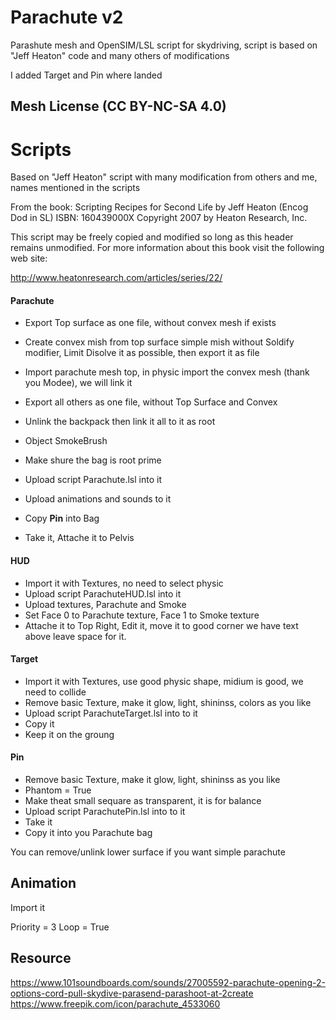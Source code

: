 # Parachute v2

Parashute mesh and OpenSIM/LSL script for skydriving, script is based on "Jeff Heaton" code and many others of modifications

I added Target and Pin where landed

## Mesh License (CC BY-NC-SA 4.0)

# Scripts

Based on "Jeff Heaton" script with many modification from others and me, names mentioned in the scripts

From the book:
Scripting Recipes for Second Life
by Jeff Heaton (Encog Dod in SL)
ISBN: 160439000X
Copyright 2007 by Heaton Research, Inc.

This script may be freely copied and modified so long as this header remains unmodified.
For more information about this book visit the following web site:

http://www.heatonresearch.com/articles/series/22/

#### Parachute

* Export Top surface as one file, without convex mesh if exists
* Create convex mish from top surface simple mish without Soldify modifier, Limit Disolve it as possible, then export it as file
* Import parachute mesh top, in physic import the convex mesh (thank you Modee), we will link it

* Export all others as one file, without Top Surface and Convex
* Unlink the backpack then link it all to it as root
* Object SmokeBrush
* Make shure the bag is root prime
* Upload script Parachute.lsl into it
* Upload animations and sounds to it
* Copy **Pin** into Bag
* Take it, Attache it to Pelvis

#### HUD

* Import it with Textures, no need to select physic
* Upload script ParachuteHUD.lsl into it
* Upload textures, Parachute and Smoke
* Set Face 0  to Parachute texture, Face 1 to Smoke texture
* Attache it to Top Right, Edit it, move it to good corner we have text above leave space for it.

#### Target

* Import it with Textures, use good physic shape, midium is good, we need to collide
* Remove basic Texture, make it glow, light, shininss, colors as you like
* Upload script ParachuteTarget.lsl into to it
* Copy it
* Keep it on the groung

#### Pin

* Remove basic Texture, make it glow, light, shininss as you like
* Phantom = True
* Make theat small sequare as transparent, it is for balance
* Upload script ParachutePin.lsl into to it
* Take it
* Copy it into you Parachute bag

You can remove/unlink lower surface if you want simple parachute

## Animation

Import it

Priority = 3
Loop = True

## Resource

https://www.101soundboards.com/sounds/27005592-parachute-opening-2-options-cord-pull-skydive-parasend-parashoot-at-2create
https://www.freepik.com/icon/parachute_4533060
